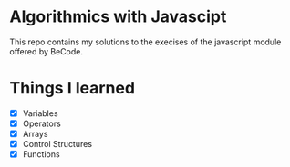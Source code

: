 # Algorithmics with Javascipt
This repo contains my solutions to the execises of the javascript
module offered by BeCode.
# Things I learned 
- [x] Variables
- [x] Operators
- [x] Arrays
- [x] Control Structures
- [x] Functions 